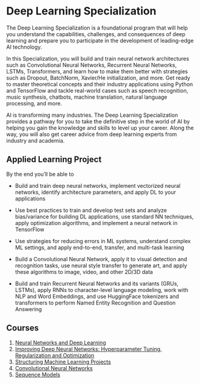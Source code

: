 # Deep Learning Specialization

The Deep Learning Specialization is a foundational program that will help you 
understand the capabilities, challenges, and consequences of deep learning and 
prepare you to participate in the development of leading-edge AI technology. 

In this Specialization, you will build and train neural network architectures 
such as Convolutional Neural Networks, Recurrent Neural Networks, LSTMs, 
Transformers, and learn how to make them better with strategies such as 
Dropout, BatchNorm, Xavier/He initialization, and more. Get ready to master 
theoretical concepts and their industry applications using Python and 
TensorFlow and tackle real-world cases such as speech recognition, music 
synthesis, chatbots, machine translation, natural language processing, and 
more.

AI is transforming many industries. The Deep Learning Specialization provides 
a pathway for you to take the definitive step in the world of AI by helping 
you gain the knowledge and skills to level up your career. Along the way, you 
will also get career advice from deep learning experts from industry and 
academia.


## Applied Learning Project

By the end you’ll be able to

* Build and train deep neural networks, implement vectorized neural networks, 
  identify architecture parameters, and apply DL to your applications

* Use best practices to train and develop test sets and analyze bias/variance 
  for building DL applications, use standard NN techniques, apply optimization 
  algorithms, and implement a neural network in TensorFlow

* Use strategies for reducing errors in ML systems, understand complex ML 
  settings, and apply end-to-end, transfer, and multi-task learning

* Build a Convolutional Neural Network, apply it to visual detection and 
  recognition tasks, use neural style transfer to generate art, and apply 
  these algorithms to image, video, and other 2D/3D data

* Build and train Recurrent Neural Networks and its variants (GRUs, LSTMs), 
  apply RNNs to character-level language modeling, work with NLP and Word 
  Embeddings, and use HuggingFace tokenizers and transformers to perform Named 
  Entity Recognition and Question Answering


## Courses

1. [Neural Networks and Deep Learning](1-nn_dl)
2. [Improving Deep Neural Networks: Hyperparameter Tuning, Regularization and  Optimization](2-improve_dnn)
3. [Structuring Machine Learning Projects](3-ml_projs)
4. [Convolutional Neural Networks](4-cnns)
5. [Sequence Models](5-seq_mdls)
